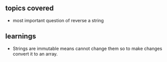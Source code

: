 ## topics covered 
- most important question of reverse a string

## learnings
- Strings are immutable means cannot change them so to make changes convert it to an array.
